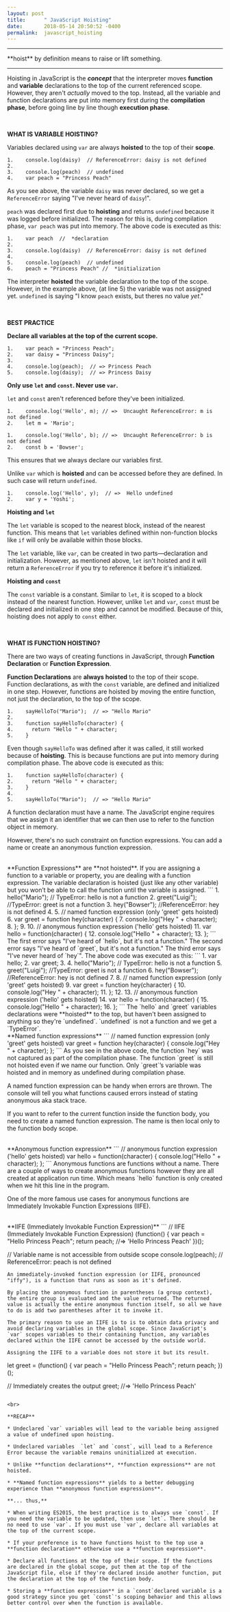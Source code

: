 ```yaml
---
layout: post
title:      " JavaScript Hoisting"
date:       2018-05-14 20:50:52 -0400
permalink:  javascript_hoisting
---
```


<hr/>
**hoist** by definition means to raise or lift something.
<hr/>

Hoisting in JavaScript is the ***concept*** that the interpreter moves **function** and **variable** declarations to the top of the current referenced scope. However, they aren't *actually* moved to the top. Instead, all the variable and function declarations are put into memory first during the **compilation phase**, before going line by line though **execution phase**.

<br>

**WHAT IS VARIABLE HOISTING?**

Variables declared using `var` are always **hoisted** to the top of their **scope**.
```
1.    console.log(daisy)  // ReferenceError: daisy is not defined
2.    
3.    console.log(peach)  // undefined
4.    var peach = "Princess Peach"
```
As you see above, the variable `daisy` was never declared, so we get a `ReferenceError` saying "I've never heard of `daisy`!".

`peach` was declared first due to **hoisting** and returns `undefined` because it was logged before initialized. The reason for this is, during compilation phase, `var peach` was put into memory. The above code is executed as this:
```
1.    var peach  //  *declaration
2.    
3.    console.log(daisy)  // ReferenceError: daisy is not defined
4.    
5.    console.log(peach)  // undefined
6.    peach = "Princess Peach" //  *initialization
```
The interpreter **hoisted** the variable declaration to the top of the scope. However, in the example above, (at line 5) the variable was not assigned yet. `undefined` is saying "I know `peach` exists, but theres no value *yet*."

<br>

**BEST PRACTICE**

**Declare all variables at the top of the current scope.**

```
1.    var peach = "Princess Peach";
2.    var daisy = "Princess Daisy"; 
3.    
4.    console.log(peach);  // => Princess Peach
5.    console.log(daisy);  // => Princess Daisy
```


**Only use `let` and  `const`. Never use `var`.**

`let` and `const` aren't referenced before they've been initialized. 
```
1.    console.log('Hello', m); // =>  Uncaught ReferenceError: m is not defined
2.    let m = 'Mario'; 
```
```
1.    console.log('Hello', b); // =>  Uncaught ReferenceError: b is not defined
2.    const b = 'Bowser'; 
```
This ensures that we always declare our variables first.

Unlike `var` which is **hoisted** and can be accessed before they are defined. In such case will return `undefined`.
```
1.    console.log('Hello', y);  // =>  Hello undefined
2.    var y = 'Yoshi'; 
```
**Hoisting and `let`**

The `let` variable is scoped to the nearest block, instead of the nearest function. This means that `let` variables defined within non-function blocks like `if` will only be available within those blocks. 

The `let` variable, like `var`, can be created in two parts—declaration and initialization. However, as mentioned above, `let` isn't hoisted and it will return a `ReferenceError` if you try to reference it before it's initialized.


**Hoisting and `const`**

The `const` variable is a constant. Similar to `let`, it is scoped to a block instead of the nearest function. However, unlike `let` and `var`, `const` must be declared and initialized in one step and cannot be modified. Because of this, hoisting does not apply to `const` either.

<br>

**WHAT IS FUNCTION HOISTING?**

There are two ways of creating functions in JavaScript, through **Function Declaration** or **Function Expression**.

**Function Declarations** are **always hoisted** to the top of their scope. Function declarations, as with the `const` variable, are defined and initialized in one step. However, functions are hoisted by moving the entire function, not just the declaration, to the top of the scope. 
```
1.    sayHelloTo("Mario");  // => "Hello Mario"
2.    
3.    function sayHelloTo(character) {
4.      return "Hello " + character;
5.    }
```
Even though  `sayHelloTo` was defined after it was called, it still worked because of **hoisting**.  This is because functions are put into memory during compilation phase. The above code is executed as this:
```
1.    function sayHelloTo(character) {
2.      return "Hello " + character;
3.    }
4.    
5.    sayHelloTo("Mario");  // => "Hello Mario"
```
A function declaration must have a name. The JavaScript engine requires that we assign it an identifier that we can then use to refer to the function object in memory. 

However, there's no such constraint on function expressions. You can add a name or create an anonymous function expression.

<br>
**Function Expressions** are **not hoisted**. If you are assigning a function to a variable or property, you are dealing with a function expression. The variable declaration is hoisted (just like any other variable) but you won’t be able to call the function until the variable is assigned.
```
1.    hello("Mario"); // TypeError: hello is not a function
2.    greet("Luigi"); //TypeError: greet is not a function
3.    hey("Bowser"); //ReferenceError: hey is not defined
4.       
5.    // named function expression (only 'greet' gets hoisted)
6.    var greet = function hey(character) {
7.      console.log("Hey " + character);
8.    };
9.    
10.   // anonymous function expression ('hello' gets hoisted)
11.   var hello = function(character) {
12.     console.log("Hello " + character);
13.   };
```
The first error says "I've heard of `hello`, but it's not a function."  The second error says "I've heard of `greet`, but it's not a function."  The third error says "I've never heard of `hey`". The above code was executed as this:
```
1.    var hello;
2.    var greet;
3.  
4.    hello("Mario"); // TypeError: hello is not a function
5.    greet("Luigi"); //TypeError: greet is not a function
6.    hey("Bowser"); //ReferenceError: hey is not defined
7.    
8.    // named function expression (only 'greet' gets hoisted)
9.    var greet = function hey(character) {
10.    console.log("Hey " + character);
11.   };
12.  
13.   // anonymous function expression ('hello' gets hoisted)
14.   var hello = function(character) {
15.     console.log("Hello " + character);
16.   };
```
The `hello` and `greet` variables declarations were **hoisted** to the top, but haven't been assigned to anything so they're `undefined`. `undefined` is not a function and we get a `TypeError`.

<br>
**Named function expressions** 
```
// named function expression (only 'greet' gets hoisted)
var greet = function hey(character) {
  console.log("Hey " + character);
};
```
As you see in the above code, the function `hey` was not captured as part of the compilation phase. The function `greet` is still not hoisted even if we name our function. Only `greet`’s variable was hoisted and in memory as undefined during compilation phase. 

A named function expression can be handy when errors are thrown. The console will tell you what functions caused errors instead of stating anonymous aka stack trace.

If you want to refer to the current function inside the function body, you need to create a named function expression. The name is then local only to the function body scope. 

<br>
**Anonymous function expression**
```
// anonymous function expression ('hello' gets hoisted)
var hello = function(character) {
  console.log("Hello " + character);
};
```
Anonymous functions are functions without a name. There are a couple of ways to create anonymous functions however they are all created at application run time. Which means `hello` function is only created when we hit this line in the program.

One of the more famous use cases for anonymous functions are Immediately Invokable Function Expressions (IIFE). 

<br>
**IIFE (Immediately Invokable Function Expression)**
```
// IIFE (Immediately Invokable Function Expression)
(function() {
  var peach = "Hello Princess Peach";
  return peach;  //=> 'Hello Princess Peach'
})();

// Variable name is not accessible from outside scope
console.log(peach); // ReferenceError: peach is not defined
```
An immediately-invoked function expression (or IIFE, pronounced "iffy"), is a function that runs as soon as it's defined. 

By placing the anonymous function in parentheses (a group context), the entire group is evaluated and the value returned. The returned value is actually the entire anonymous function itself, so all we have to do is add two parentheses after it to invoke it. 

The primary reason to use an IIFE is to is to obtain data privacy and avoid declaring variables in the global scope. Since JavaScript's `var` scopes variables to their containing function, any variables declared within the IIFE cannot be accessed by the outside world.

Assigning the IIFE to a variable does not store it but its result.
```
let greet = (function() {
  var peach = "Hello Princess Peach";
	return peach;
})();

// Immediately creates the output
greet;  //=> 'Hello Princess Peach'
```

<br>

**RECAP**

* Undeclared `var` variables will lead to the variable being assigned a value of undefined upon hoisting.

* Undeclared variables  `let` and `const`, will lead to a Reference Error because the variable remains uninitialized at execution.

* Unlike **function declarations**, **function expressions** are not hoisted. 

* **Named function expressions** yields to a better debugging experience than **anonymous function expressions**.

**... thus,**

* When writing ES2015, the best practice is to always use `const`. If you need the variable to be updated, then use `let`. There should be no need to use `var`. If you must use `var`, declare all variables at the top of the current scope.  

* If your preference is to have functions hoist to the top use a **function declaration** otherwise use a **function expression**. 

* Declare all functions at the top of their scope. If the functions are declared in the global scope, put them at the top of the JavaScript file, else if they're declared inside another function, put the declaration at the top of the function body.

* Storing a **function expression** in a `const`declared variable is a good strategy since you get `const`'s scoping behavior and this allows better control over when the function is available. 




